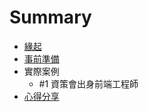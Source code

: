 # Summary

* [緣起](beginning.md)
* [事前準備](prepare.md)
* 實際案例
   * #1 資策會出身前端工程師
* [心得分享](sharing.md)

